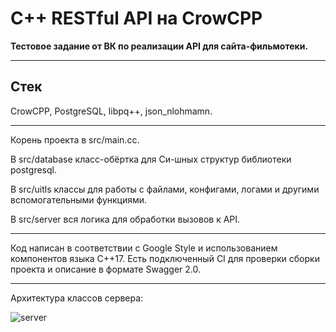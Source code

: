 # C++ RESTful API на CrowCPP

**Тестовое задание от ВК по реализации API для сайта-фильмотеки.**

---

## Стек
CrowCPP, PostgreSQL, libpq++, json_nlohmamn.

---

Корень проекта в src/main.cc.

В src/database класс-обёртка для Си-шных структур библиотеки postgresql. 

В src/uitls классы для работы с файлами, конфигами, логами и другими вспомогательными функциями.

В src/server вся логика для обработки вызовов к API.

---

Код написан в соответствии с Google Style и использованием компонентов языка C++17. Есть подключенный CI для проверки сборки проекта и описание в формате Swagger 2.0.

---

Архитектура классов сервера:

![server](https://github.com/Dolaxom/CPP_FilmsLibrary/assets/51160711/88ca0844-c6b0-4848-b58d-8139115d6346)

